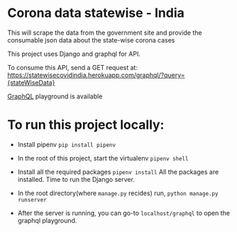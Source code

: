 # Corona data statewise - India
This will scrape the data from the government site and provide the consumable json data about the state-wise corona cases

This project uses Django and graphql for API.

To consume this API, send a GET request at:
https://statewisecovidindia.herokuapp.com/graphql/?query={stateWiseData}

[GraphQL](https://statewisecovidindia.herokuapp.com/graphql) playground is available



# To run this project locally: 
* Install pipenv 
`pip install pipenv` 

* In the root of this project, start the virtualenv
`pipenv shell`

* Install all the required packages
`pipenv install`
All the packages are installed. Time to run the Django server.

* In the root directory(where `manage.py` recides) run,
`python manage.py runserver`

* After the server is running, you can go-to 
`localhost/graphql` to open the graphql playground.
